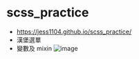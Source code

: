 ﻿# scss_practice
-   https://jess1104.github.io/scss_practice/
-   漢堡選單
-   變數及 mixin
![image](https://user-images.githubusercontent.com/84704566/143271856-3651dee5-2789-4da9-88b3-f92e054b1972.png)
